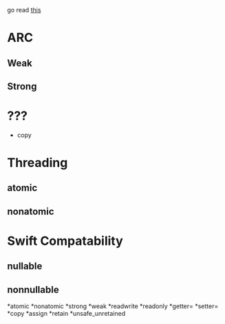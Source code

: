 

go read [this](http://www.codingexplorer.com/property-attributes-in-objective-c/)

# ARC
## Weak


## Strong





# ???

* copy

# Threading

## atomic

## nonatomic


# Swift Compatability

## nullable

## nonnullable



*atomic
*nonatomic
*strong
*weak
*readwrite
*readonly
*getter=
*setter=
*copy
*assign
*retain
*unsafe_unretained
